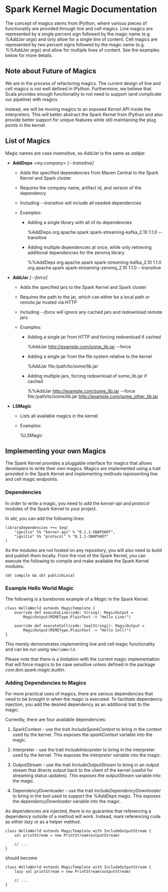Spark Kernel Magic Documentation
================================

The concept of magics stems from IPython, where various pieces of functionality
are provided through line and cell magics. Line magics are represented by a
single percent sign followed by the magic name (e.g. _%AddJar args_) and only
allow for a single line of content. Cell magics are represented by two percent
signs followed by the magic name (e.g. _%%AddJar args_) and allow for multiple
lines of content. See the examples below for more details.

Note about Future of Magics
---------------------------

We are in the process of refactoring magics. The current design of line and
cell magics is not well defined in IPython. Furthermore, we believe that Scala
provides enough functionality to not need to support (and complicate our
pipeline) with magics.

Instead, we will be moving magics to an exposed _Kernel API_ inside the
interpreters. This will better abstract the Spark Kernel from IPython and also
provide better support for unique features while still maintaining the plug
points in the kernel.

List of Magics
--------------

Magic names are case insensitive, so _AddJar_ is the same as _addjar_.

* **AddDeps** _<my.company> <artifact-id> <version> [--transitive]_

    * Adds the specified dependencies from Maven Central to the Spark Kernel
      and Spark cluster

    * Requires the company name, artifact id, and version of the dependency

    * Including _--transitive_ will include all needed dependencies

    * Examples:

        * Adding a single library with all of its dependencies

            %AddDeps org.apache.spark spark-streaming-kafka_2.10 1.1.0 --transitive

        * Adding multiple dependencies at once, while only retrieving additional
          dependencies for the zeromq library

            %%AddDeps org.apache.spark spark-streaming-kafka_2.10 1.1.0
            org.apache.spark spark-streaming-zeromq_2.10 1.1.0 --transitive

* **AddJar** _<jar-path> [--force]_

    * Adds the specified jars to the Spark Kernel and Spark cluster

    * Requires the path to the jar, which can either be a local path or remote
      jar hosted via HTTP

    * Including _--force_ will ignore any cached jars and redownload remote
      jars

    * Examples:

        * Adding a single jar from HTTP and forcing redownload if cached

            %AddJar http://example.com/some_lib.jar --force

        * Adding a single jar from the file system relative to the kernel

            %AddJar file:/path/to/some/lib.jar

        * Adding multiple jars, forcing redownload of some_lib.jar if cached

            %%AddJar http://example.com/some_lib.jar --force
            file:/path/to/some/lib.jar
            http://example.com/some_other_lib.jar

* **LSMagic**

    * Lists all available magics in the kernel

    * Examples:

        %LSMagic

Implementing your own Magics
----------------------------

The Spark Kernel provides a pluggable interface for magics that allows
developers to write their own magics. Magics are implemented using a trait
provided in the Spark Kernel and implementing methods representing line and
cell magic endpoints.

### Dependencies ###

In order to write a magic, you need to add the _kernel-api_ and _protocol_ 
modules of the Spark Kernel to your project.

In _sbt_, you can add the following lines:

    libraryDependencies ++= Seq(
        "ignitio" %% "kernel-api" % "0.1.1-SNAPSHOT",
        "ignitio" %% "protocol" % "0.1.1-SNAPSHOT"
    )

As the modules are not hosted on any repository, you will also need to build
and publish them locally. From the root of the Spark Kernel, you can execute
the following to compile and make available the Spark Kernel modules:

    sbt compile && sbt publishLocal

### Example Hello World Magic ###

The following is a barebones example of a _Magic_ in the Spark Kernel.

    class HelloWorld extends MagicTemplate {
        override def executeLine(code: String): MagicOutput = 
            MagicOutput(MIMEType.PlainText -> "Hello Line!")

        override def executeCell(code: Seq[String]): MagicOutput =
            MagicOutput(MIMEType.PlainText -> "Hello Cell!")
    }

This merely demonstrates implementing line and cell magic functionality and
can be run using `%HelloWorld`.

Please note that there is a limitation with the current magic implementation
that will force magics to be case sensitive unless defined in the package
_com.ibm.spark.magic.builtin_.

### Adding Dependencies to Magics ###

For more practical uses of magics, there are various dependencies that need to
be brought in when the magic is executed. To facilitate dependency injection,
you add the desired dependency as an additional trait to the magic.

Currently, there are four available dependencies:

1. SparkContext - use the trait _IncludeSparkContext_ to bring in the context
   used by the kernel. This exposes the _sparkContext_ variable into the magic.

2. Interpreter - use the trait _IncludeInterpreter_ to bring in the interpreter
   used by the kernel. This exposes the _interpreter_ variable into the magic.

3. OutputStream - use the trait _IncludeOutputStream_ to bring in an output
   stream that directs output back to the client of the kernel (useful for
   streaming status updates). This exposes the _outputStream_ variable into
   the magic.

4. DependencyDownloader - use the trait _IncludeDependencyDownloader_ to bring
   in the tool used to support the _%AddDeps_ magic. This exposes the
   _dependencyDownloader_ variable into the magic.

As dependencies are injected, there is no guarantee that referencing a
dependency outside of a method will work. Instead, mark referencing code as
either _lazy_ or as a helper method.

    class HelloWorld extends MagicTemplate with IncludeOutputStream {
        val printStream = new PrintStream(outputStream)

        // ...
    }

should become

    class HelloWorld extends MagicTemplate with IncludeOutputStream {
        lazy val printStream = new PrintStream(outputStream)

        // ...
    }

